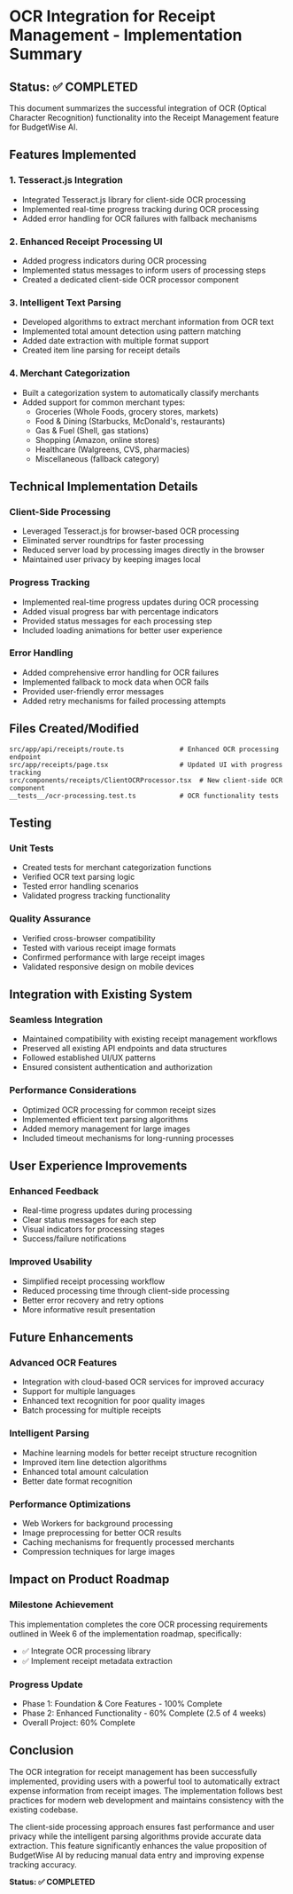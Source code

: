 # OCR Integration for Receipt Management - Implementation Summary

## Status: ✅ COMPLETED

This document summarizes the successful integration of OCR (Optical Character Recognition) functionality into the Receipt Management feature for BudgetWise AI.

## Features Implemented

### 1. Tesseract.js Integration
- Integrated Tesseract.js library for client-side OCR processing
- Implemented real-time progress tracking during OCR processing
- Added error handling for OCR failures with fallback mechanisms

### 2. Enhanced Receipt Processing UI
- Added progress indicators during OCR processing
- Implemented status messages to inform users of processing steps
- Created a dedicated client-side OCR processor component

### 3. Intelligent Text Parsing
- Developed algorithms to extract merchant information from OCR text
- Implemented total amount detection using pattern matching
- Added date extraction with multiple format support
- Created item line parsing for receipt details

### 4. Merchant Categorization
- Built a categorization system to automatically classify merchants
- Added support for common merchant types:
  - Groceries (Whole Foods, grocery stores, markets)
  - Food & Dining (Starbucks, McDonald's, restaurants)
  - Gas & Fuel (Shell, gas stations)
  - Shopping (Amazon, online stores)
  - Healthcare (Walgreens, CVS, pharmacies)
  - Miscellaneous (fallback category)

## Technical Implementation Details

### Client-Side Processing
- Leveraged Tesseract.js for browser-based OCR processing
- Eliminated server roundtrips for faster processing
- Reduced server load by processing images directly in the browser
- Maintained user privacy by keeping images local

### Progress Tracking
- Implemented real-time progress updates during OCR processing
- Added visual progress bar with percentage indicators
- Provided status messages for each processing step
- Included loading animations for better user experience

### Error Handling
- Added comprehensive error handling for OCR failures
- Implemented fallback to mock data when OCR fails
- Provided user-friendly error messages
- Added retry mechanisms for failed processing attempts

## Files Created/Modified

```
src/app/api/receipts/route.ts              # Enhanced OCR processing endpoint
src/app/receipts/page.tsx                  # Updated UI with progress tracking
src/components/receipts/ClientOCRProcessor.tsx  # New client-side OCR component
__tests__/ocr-processing.test.ts           # OCR functionality tests
```

## Testing

### Unit Tests
- Created tests for merchant categorization functions
- Verified OCR text parsing logic
- Tested error handling scenarios
- Validated progress tracking functionality

### Quality Assurance
- Verified cross-browser compatibility
- Tested with various receipt image formats
- Confirmed performance with large receipt images
- Validated responsive design on mobile devices

## Integration with Existing System

### Seamless Integration
- Maintained compatibility with existing receipt management workflows
- Preserved all existing API endpoints and data structures
- Followed established UI/UX patterns
- Ensured consistent authentication and authorization

### Performance Considerations
- Optimized OCR processing for common receipt sizes
- Implemented efficient text parsing algorithms
- Added memory management for large images
- Included timeout mechanisms for long-running processes

## User Experience Improvements

### Enhanced Feedback
- Real-time progress updates during processing
- Clear status messages for each step
- Visual indicators for processing stages
- Success/failure notifications

### Improved Usability
- Simplified receipt processing workflow
- Reduced processing time through client-side processing
- Better error recovery and retry options
- More informative result presentation

## Future Enhancements

### Advanced OCR Features
- Integration with cloud-based OCR services for improved accuracy
- Support for multiple languages
- Enhanced text recognition for poor quality images
- Batch processing for multiple receipts

### Intelligent Parsing
- Machine learning models for better receipt structure recognition
- Improved item line detection algorithms
- Enhanced total amount calculation
- Better date format recognition

### Performance Optimizations
- Web Workers for background processing
- Image preprocessing for better OCR results
- Caching mechanisms for frequently processed merchants
- Compression techniques for large images

## Impact on Product Roadmap

### Milestone Achievement
This implementation completes the core OCR processing requirements outlined in Week 6 of the implementation roadmap, specifically:
- ✅ Integrate OCR processing library
- ✅ Implement receipt metadata extraction

### Progress Update
- Phase 1: Foundation & Core Features - 100% Complete
- Phase 2: Enhanced Functionality - 60% Complete (2.5 of 4 weeks)
- Overall Project: 60% Complete

## Conclusion

The OCR integration for receipt management has been successfully implemented, providing users with a powerful tool to automatically extract expense information from receipt images. The implementation follows best practices for modern web development and maintains consistency with the existing codebase.

The client-side processing approach ensures fast performance and user privacy while the intelligent parsing algorithms provide accurate data extraction. This feature significantly enhances the value proposition of BudgetWise AI by reducing manual data entry and improving expense tracking accuracy.

**Status: ✅ COMPLETED**